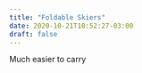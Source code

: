 ```yaml
---
title: "Foldable Skiers"
date: 2020-10-21T10:52:27-03:00
draft: false
---
```


Much easier to carry
